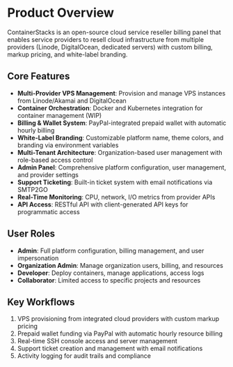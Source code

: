 # Product Overview

ContainerStacks is an open-source cloud service reseller billing panel that enables service providers to resell cloud infrastructure from multiple providers (Linode, DigitalOcean, dedicated servers) with custom billing, markup pricing, and white-label branding.

## Core Features

- **Multi-Provider VPS Management**: Provision and manage VPS instances from Linode/Akamai and DigitalOcean
- **Container Orchestration**: Docker and Kubernetes integration for container management (WIP)
- **Billing & Wallet System**: PayPal-integrated prepaid wallet with automatic hourly billing
- **White-Label Branding**: Customizable platform name, theme colors, and branding via environment variables
- **Multi-Tenant Architecture**: Organization-based user management with role-based access control
- **Admin Panel**: Comprehensive platform configuration, user management, and provider settings
- **Support Ticketing**: Built-in ticket system with email notifications via SMTP2GO
- **Real-Time Monitoring**: CPU, network, I/O metrics from provider APIs
- **API Access**: RESTful API with client-generated API keys for programmatic access

## User Roles

- **Admin**: Full platform configuration, billing management, and user impersonation
- **Organization Admin**: Manage organization users, billing, and resources
- **Developer**: Deploy containers, manage applications, access logs
- **Collaborator**: Limited access to specific projects and resources

## Key Workflows

1. VPS provisioning from integrated cloud providers with custom markup pricing
2. Prepaid wallet funding via PayPal with automatic hourly resource billing
3. Real-time SSH console access and server management
4. Support ticket creation and management with email notifications
5. Activity logging for audit trails and compliance
